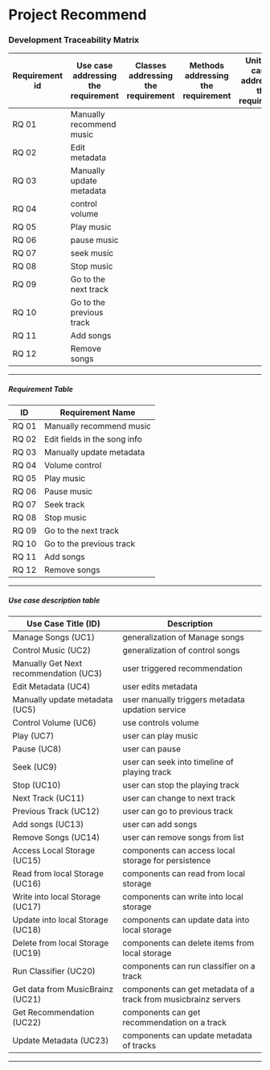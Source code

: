 # Project Recommend

### Development Traceability Matrix

| Requirement id | Use case addressing the requirement | Classes addressing the requirement | Methods addressing the requirement | Unit Test cases addressing the requirement |
| --- | --- | --- | --- | --- |
| RQ 01 | Manually recommend music |  |  |  |
| RQ 02 | Edit metadata |  |  |  |
| RQ 03 | Manually update metadata | | | |
| RQ 04 | control volume | | | |
| RQ 05 | Play music | | | |
| RQ 06 | pause music | | | |
| RQ 07 | seek music | | | |
| RQ 08 | Stop music | | | |
| RQ 09 | Go to the next track | | | |
| RQ 10 | Go to the previous track | | | |
| RQ 11 | Add songs | | | |
| RQ 12 | Remove songs | | | | |

---

##### Requirement Table

| **ID** | **Requirement Name** |
| --- | --- |
| RQ 01 | Manually recommend music |
| RQ 02 | Edit fields in the song info |
| RQ 03 | Manually update metadata |
| RQ 04 | Volume control |
| RQ 05 | Play music |
| RQ 06 | Pause music |
| RQ 07 | Seek track |
| RQ 08 | Stop music |
| RQ 09 | Go to the next track |
| RQ 10 | Go to the previous track |
| RQ 11 | Add songs |
| RQ 12 | Remove songs |

---

##### Use case description table

| Use Case Title (ID) | Description |
| --- | --- |
| Manage Songs (UC1) | generalization of Manage songs |
| Control Music (UC2) | generalization of control songs |
| Manually Get Next recommendation (UC3) | user triggered recommendation |
| Edit Metadata (UC4) | user edits metadata |
| Manually update metadata (UC5) | user manually triggers metadata updation service |
| Control Volume (UC6) |  use controls volume |
| Play (UC7) | user can play music |
| Pause (UC8) | user can pause |
| Seek (UC9) | user can seek into timeline of playing track |
| Stop (UC10) | user can stop the playing track |
| Next Track (UC11) | user can change to next track |
| Previous Track (UC12) | user can go to previous track |
| Add songs (UC13) | user can add songs |
| Remove Songs (UC14) | user can remove songs from list |
| Access Local Storage (UC15) | components can access local storage for persistence  |
| Read from local Storage (UC16) | components can read from local storage |
| Write into local Storage (UC17) | components can write into local storage |
| Update into local Storage (UC18) | components can update data into local storage |
| Delete from local Storage (UC19) | components can delete items from local storage |
| Run Classifier (UC20) | components can run classifier on a track |
| Get data from MusicBrainz (UC21) | components can get metadata of a track from musicbrainz servers |
| Get Recommendation (UC22) | components can get recommendation on a track |
| Update Metadata (UC23) | components can update metadata of tracks |

---
